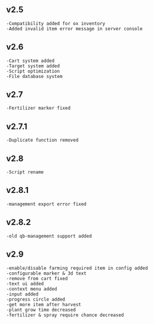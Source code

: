 ## v2.5
    -Compatibility added for ox inventory
    -Added invalid item error message in server console
## v2.6
    -Cart system added
    -Target system added
    -Script optimization
    -File database system
## v2.7
    -Fertilizer marker fixed
## v2.7.1
    -Duplicate function removed
## v2.8
    -Script rename
## v2.8.1
    -management export error fixed
## v2.8.2
    -old qb-management support added
## v2.9
    -enable/disable farming required item in config added
    -configurable marker & 3d text
    -remove from cart fixed
    -text ui added
    -context menu added
    -input added
    -progress circle added
    -get more item after harvest
    -plant grow time decreased
    -fertilizer & spray require chance decreased